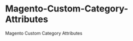 Magento-Custom-Category-Attributes
==================================

Magento Custom Category Attributes
